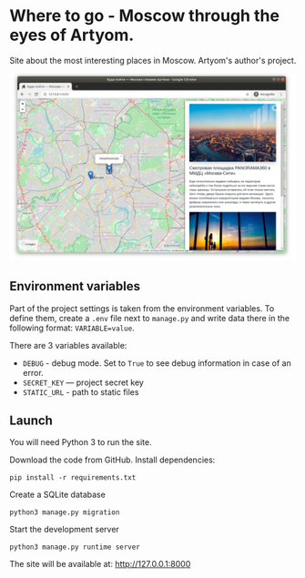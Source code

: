 # Where to go - Moscow through the eyes of Artyom.

Site about the most interesting places in Moscow. Artyom's author's project.
 
![site.png](static%2F.gitbook%2Fassets%2Fsite.png)

## Environment variables

Part of the project settings is taken from the environment variables. To define them, create a `.env` file next to `manage.py` and write data there in the following format: `VARIABLE=value`.

There are 3 variables available:
- `DEBUG` - debug mode. Set to `True` to see debug information in case of an error.
- `SECRET_KEY` — project secret key
-  `STATIC_URL` - path to static files

## Launch

You will need Python 3 to run the site.

Download the code from GitHub. Install dependencies:

```
pip install -r requirements.txt
```

Create a SQLite database

```
python3 manage.py migration
```

Start the development server

```
python3 manage.py runtime server
```

The site will be available at: http://127.0.0.1:8000

